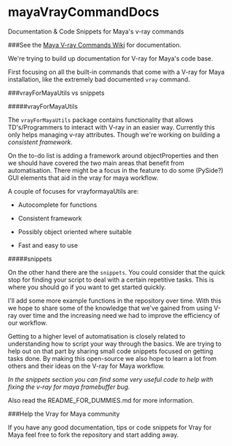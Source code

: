 mayaVrayCommandDocs
===================

Documentation & Code Snippets for Maya's v-ray commands

###See the [Maya V-ray Commands Wiki](https://github.com/BigRoy/mayaVrayCommandDocs/wiki) for documentation.

We're trying to build up documentation for V-ray for Maya's code base. 

First focusing on all the built-in commands that come with a V-ray for Maya installation, like the extremely bad documented `vray` command.


###vrayForMayaUtils vs snippets


#####vrayForMayaUtils

The `vrayForMayaUtils` package contains functionality that allows TD's/Programmers to interact with V-ray in an
easier way. Currently this only helps managing v-ray attributes. Though we're working on building a _consistent
framework_.

On the to-do list is adding a framework around objectProperties and then we should have covered the two
main areas that benefit from automatisation. There might be a focus in the feature to do some (PySide?) GUI elements
that aid in the vray for maya workflow.

A couple of focuses for vrayformayaUtils are:

- Autocomplete for functions

- Consistent framework

- Possibly object oriented where suitable

- Fast and easy to use


#####snippets

On the other hand there are the `snippets`. You could consider that the quick stop for finding your script to deal with
a certain repetitive tasks. This is where you should go if you want to get started quickly.

I'll add some more example functions in the repository over time. With this we hope to share some of the knowledge that we've gained from using V-ray over time and the increasing need we had to improve the efficiency of our workflow.

Getting to a higher level of automatisation is closely related to understanding how to script your way through the basics. We are trying to help out on that part by sharing small code snippets focused on getting tasks done. By making this open-source we also hope to learn a lot from others and their ideas on the V-ray for Maya workflow.

*In the snippets section you can find some very useful code to help with fixing the v-ray for maya framebuffer bug.*

Also read the README_FOR_DUMMIES.md for more information.


###Help the Vray for Maya community

If you have any good documentation, tips or code snippets for Vray for Maya feel free to fork the repository and start adding away.


